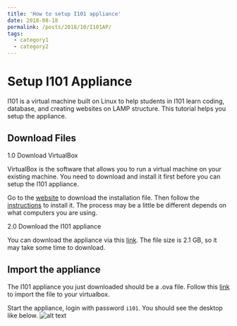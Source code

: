 ```yaml
---
title: 'How to setup I101 appliance'
date: 2018-08-18
permalink: /posts/2018/10/I101AP/
tags:
  - category1
  - category2
---
```

# Setup I101 Appliance

I101 is a virtual machine built on Linux to help students in I101 learn coding, database, and creating websites on LAMP structure. This tutorial helps you setup the appliance.

## Download Files

1.0 Download VirtualBox

VirtualBox is the software that allows you to run a virtual machine on your existing machine. You need to download and install it first before you can setup the I101 appliance. 

Go to the [website](https://www.virtualbox.org) to download the installation file. Then follow the [instructions](https://www.virtualbox.org/manual/ch01.html#intro-installing) to install it. The process may be a little be different depends on what computers you are using.

2.0 Download the I101 appliance

You can download the appliance via this [link](https://iu.box.com/s/1zn68jnj2sjbujabl5z8aoazq0xwr30e). The file size is 2.1 GB, so it may take some time to download.

## Import the appliance

The I101 appliance you just downloaded should be a .ova file. Follow this [link](https://www.virtualbox.org/manual/ch01.html#ovf) to import the file to your virtualbox.

Start the appliance, login with password `i101`. You should see the desktop like below. ![alt text](xing-yu.github.io/images/IA.png)
